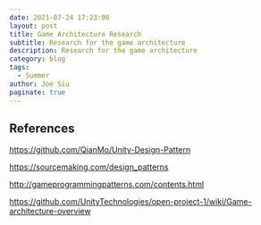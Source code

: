 ```yaml
---
date: 2021-07-24 17:23:00
layout: post
title: Game Architecture Research
subtitle: Research for the game architecture
description: Research for the game architecture
category: blog
tags:
  - Summer
author: Joe Siu
paginate: true
---
```

## References

<https://github.com/QianMo/Unity-Design-Pattern>

<https://sourcemaking.com/design_patterns>

<http://gameprogrammingpatterns.com/contents.html>

<https://github.com/UnityTechnologies/open-project-1/wiki/Game-architecture-overview>